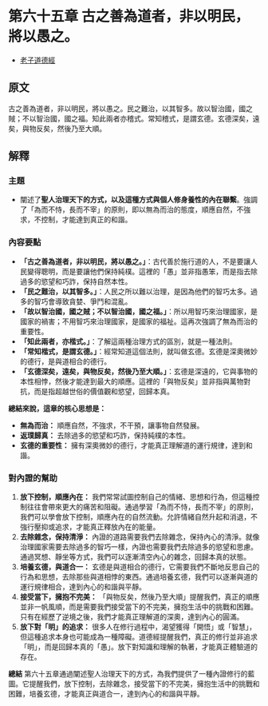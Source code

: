 # 第六十五章 古之善為道者，非以明民，將以愚之。
- [老子道德經](https://www.daodejing.org/)


## 原文
古之善為道者，非以明民，將以愚之。民之難治，以其智多。故以智治國，國之賊；不以智治國，國之福。知此兩者亦稽式。常知稽式，是謂玄德。玄德深矣，遠矣，與物反矣，然後乃至大順。


## 解釋
### 主題
- 闡述了**聖人治理天下的方式，以及這種方式與個人修身養性的內在聯繫**。強調了「為而不恃，長而不宰」的原則，即以無為而治的態度，順應自然，不強求，不控制，才能達到真正的和諧。

### 內容要點
*   **「古之善為道者，非以明民，將以愚之。」**：古代善於施行道的人，不是要讓人民變得聰明，而是要讓他們保持純樸。這裡的「愚」並非指愚笨，而是指去除過多的慾望和巧詐，保持自然本性。
*   **「民之難治，以其智多。」**：人民之所以難以治理，是因為他們的智巧太多。過多的智巧會導致貪婪、爭鬥和混亂。
*   **「故以智治國，國之賊；不以智治國，國之福。」**：所以用智巧來治理國家，是國家的禍害；不用智巧來治理國家，是國家的福祉。這再次強調了無為而治的重要性。
*   **「知此兩者，亦楷式。」**：了解這兩種治理方式的區別，就是一種法則。
*   **「常知楷式，是謂玄德。」**：經常知道這個法則，就叫做玄德。玄德是深奧微妙的德行，是與道相合的德行。
*   **「玄德深矣，遠矣，與物反矣，然後乃至大順。」**：玄德是深遠的，它與事物的本性相悖，然後才能達到最大的順應。這裡的「與物反矣」並非指與萬物對抗，而是指超越世俗的價值觀和慾望，回歸本真。

**總結來說，這章的核心思想是：**
*   **無為而治：** 順應自然，不強求，不干預，讓事物自然發展。
*   **返璞歸真：** 去除過多的慾望和巧詐，保持純樸的本性。
*   **玄德的重要性：** 擁有深奧微妙的德行，才能真正理解道的運行規律，達到和諧。

### 對內證的幫助
1.  **放下控制，順應內在：** 我們常常試圖控制自己的情緒、思想和行為，但這種控制往往會帶來更大的痛苦和阻礙。通過學習「為而不恃，長而不宰」的原則，我們可以學會放下控制，順應內在的自然流動。允許情緒自然升起和消退，不強行壓抑或追求，才能真正釋放內在的能量。
2.  **去除雜念，保持清淨：** 內證的道路需要我們去除雜念，保持內心的清淨。就像治理國家需要去除過多的智巧一樣，內證也需要我們去除過多的慾望和思慮。通過冥想、靜坐等方式，我們可以逐漸清空內心的雜念，回歸本真的狀態。
3.  **培養玄德，與道合一：** 玄德是與道相合的德行，它需要我們不斷地反思自己的行為和思想，去除那些與道相悖的東西。通過培養玄德，我們可以逐漸與道的運行規律相合，達到內心的和諧與平靜。
4.  **接受當下，擁抱不完美：** 「與物反矣，然後乃至大順」提醒我們，真正的順應並非一帆風順，而是需要我們接受當下的不完美，擁抱生活中的挑戰和困難。只有在經歷了逆境之後，我們才能真正理解道的深奧，達到內心的圓滿。
5.  **放下對「明」的追求：** 很多人在修行過程中，渴望獲得「開悟」或「智慧」，但這種追求本身也可能成為一種障礙。道德經提醒我們，真正的修行並非追求「明」，而是回歸本真的「愚」。放下對知識和理解的執著，才能真正體驗道的存在。

**總結**
第六十五章通過闡述聖人治理天下的方式，為我們提供了一種內證修行的藍圖。它提醒我們，放下控制，去除雜念，接受當下的不完美，擁抱生活中的挑戰和困難，培養玄德，才能真正與道合一，達到內心的和諧與平靜。
